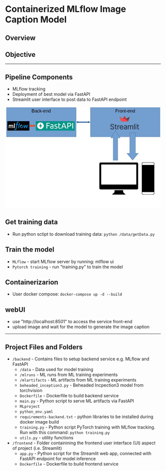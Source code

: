 # Containerized MLflow Image Caption Model


## Overview


## Objective

___
## Pipeline Components
- MLflow tracking
- Deployment of best model via FastAPI
- Streamlit user interface to post data to FastAPI endpoint

![Image](images/architecture.jpg)


## Get training data
- Run python sctipt to download training data: `python /data/getData.py`

## Train the model
- `MLflow` - start MLflow server by running: mlflow ui
- `Pytorch training` - run "training.py" to train the model

## Containerizarion
- User docker compose: `docker-compose up -d --build`

## webUI
- use "http://localhost:8501" to access the service front-end
- upload image and wait for the model to generate the image caption
___
## Project Files and Folders
- `/backend` - Contains files to setup backend service e.g. MLflow and FastAPI
    - `/data` - Data used for model training
    - `/mlruns` - ML runs from ML training experiments
    - `/mlartifacts` - ML artifacts from ML training experiments
    - `beheaded_inception3.py` - Beheaded Incpection3 model from torchvision
    - `Dockerfile` - Dockerfile to build backend service
    - `main.py` - Python script to serve ML artifacts via FastAPI
    - `MLproject`
    - `python_env.yaml`
    - `requirements-backend.txt` - python libraries to be installed during docker image build
    - `training.py` - Python script PyTorch training with MLflow tracking. Run with this command: `python training.py`
    - `utils.py`    - utility functions
- `/frontend` - Folder containining the frontend user interface (UI) aspect of project (i.e. Streamlit)
    - `app.py` - Python script for the Streamlit web app, connected with FastAPI endpoint for model inference
    - `Dockerfile` - Dockerfile to build frontend service
